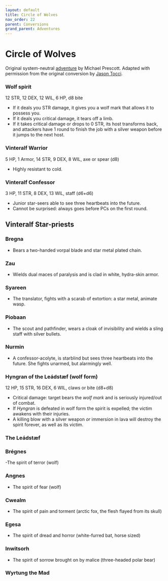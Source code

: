 ```yaml
---
layout: default
title: Circle of Wolves
nav_order: 22
parent: Conversions
grand_parent: Adventures
---
```


# Circle of Wolves

Original system-neutral [adventure](http://blog.trilemma.com/2014/07/the-circle-of-wolves.html) by Michael Prescott. Adapted with permission from the original conversion by [Jason Tocci](https://jasontocci.itch.io/agents-of-the-odd/devlog/180126/adapting-scenarios-for-agents-of-the-odd).  

### Wolf spirit
12 STR, 12 DEX, 12 WIL, 6 HP, d8 bite
- If it deals you STR damage, it gives you a wolf mark that allows it to possess you.
- If it deals you critical damage, it tears off a limb.
- If it takes critical damage or drops to 0 STR, its host transforms back, and attackers have 1 round to finish the job with a silver weapon before it jumps to the next host.

### Vinteralf Warrior
5 HP, 1 Armor, 14 STR, 9 DEX, 8 WIL, axe or spear (d8)
- Highly resistant to cold.

### Vinteralf Confessor
3 HP, 11 STR, 8 DEX, 13 WIL, staff (d6+d6)
- Junior star-seers able to see three heartbeats into the future.
- Cannot be surprised: always goes before PCs on the first round.

## Vinteralf Star-priests
### Bregna

- Bears a two-handed vorpal blade and star metal plated chain.

### Zau

- Wields dual maces of paralysis and is clad in white, hydra-skin armor.

### Syareen

- The translator, fights with a scarab of extortion: a star metal, animate wasp.

### Piobaan

- The scout and pathfinder, wears a cloak of invisibility and wields a sling staff with silver bullets.

### Nurmin

- A confessor-acolyte, is starblind but sees three heartbeats into the future. She fights unarmed, but alarmingly well.

### Hyngran of the Leádstæf (wolf form)
12 HP, 15 STR, 16 DEX, 6 WIL, claws or bite (d8+d8)
- Critical damage: target bears the _wolf mark_ and is seriously injured/out of combat.
- If _Hyngran_ is defeated in wolf form the spirit is expelled; the victim awakens with their injuries.
- A killing blow with a silver weapon _or_ immersion in lava will destroy the spirit forever, as well as its victim.

### The Leádstæf  

### Brégnes

-The spirit of terror (wolf)

### Angnes

- The spirit of fear (wolf)

### Cwealm

- The spirit of pain and torment (arctic fox, the flesh flayed from its skull)

### Egesa

- The spirit of dread and horror (white-furred bat, horse sized)

### Inwitsorh

- The spirit of sorrow brought on by malice (three-headed polar bear)


### Wyrtung the Mad
